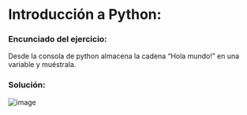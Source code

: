 # Introducción a Python:

###  Encunciado del ejercicio:
Desde la consola de python almacena la cadena “Hola mundo!” en una variable y muéstrala.

### Solución:
![image](https://user-images.githubusercontent.com/75398496/193897239-72d58695-1637-44db-9fea-a95777833ae6.png)
